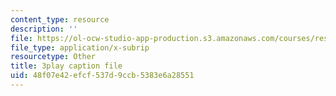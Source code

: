 ```yaml
---
content_type: resource
description: ''
file: https://ol-ocw-studio-app-production.s3.amazonaws.com/courses/res-3-003-learn-to-build-your-own-videogame-with-the-unity-game-engine-and-microsoft-kinect-january-iap-2017/48f07e42efcf537d9ccb5383e6a28551_4DmYVsqRbPg.vtt
file_type: application/x-subrip
resourcetype: Other
title: 3play caption file
uid: 48f07e42-efcf-537d-9ccb-5383e6a28551
---
```


